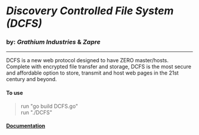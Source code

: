 # **_Discovery Controlled File System (DCFS)_**  
### by: _Grathium Industries_ & _Zapre_  
---  
  
DCFS is a new web protocol designed to have ZERO master/hosts. Complete with encrypted file transfer and storage, DCFS is the most secure and affordable option to store, transmit and host web pages in the 21st century and beyond.
  
#### To use
> run "go build DCFS.go"  
> run "./DCFS"  
  
#### [Documentation](documentation.md)